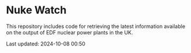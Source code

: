 # Nuke Watch

This repository includes code for retrieving the latest information available on the output of EDF nuclear power plants in the UK.

Last updated: 2024-10-08 00:50